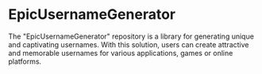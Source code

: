 # EpicUsernameGenerator
The "EpicUsernameGenerator" repository is a library for generating unique and captivating usernames. With this solution, users can create attractive and memorable usernames for various applications, games or online platforms.
